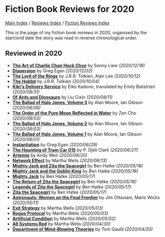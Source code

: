 # Fiction Book Reviews for 2020

[Main Index](../../../README.md) / [Reviews Index](../../README.md) / [Fiction Reviews Index](../README.md)

This is the page of my fiction book reviews in 2020, organised by the start/end date the story was read in reverse chronological order.

## Reviewed in 2020

- [**The Art of Charlie Chan Hock Chye**](20201218-ArtCharlieChan.md) by Sonny Liew *(2020/12/18)*
- [**Dispersion**](20201202-DIspersion.md) by Greg Egan *(2020/12/02)*
- [**The Lord of the Rings**](20201012-LordOfTheRings.md) by J.R.R. Tolkien, Alan Lee *(2020/10/12)*
- [**The Hobbit**](20201004-TheHobbit.md) by J.R.R. Tolkien *(2020/10/04)*
- [**Kiki's Delivery Service**](20200831-KikiDeliveryService.md) by Eiko Kadono, translated by Emily Balistrieri *(2020/08/31)*
- [**Of Ants and Dinosaurs**](20200811-OfAntsAndDinosaurs.md) by Liu Cixin *(2020/08/11)*
- [**The Ballad of Halo Jones, Volume 3**](20200806-BalladHaloJones3.md) by Alan Moore, Ian Gibson *(2020/08/06)*
- [**The Order of the Pure Moon Reflected in Water**](20200803-OrderPureMoon.md) by Zen Cho *(2020/08/03)*
- [**The Ballad of Halo Jones, Volume 2**](20200803-BalladHaloJones2.md) by Alan Moore, Ian Gibson *(2020/08/03)*
- [**The Ballad of Halo Jones, Volume 1**](20200801-BalladHaloJones1.md) by Alan Moore, Ian Gibson *(2020/08/01)*
- [**Instantiation**](20200629-Instantiation.md) by Greg Egan *(2020/06/29)*
- [**The Haunting of Tram Car 015**](20200627-HauntingTramCar015.md) by P. Djèlí Clark *(2020/06/27)*
- [**Artemis**](20200620-Artemis.md) by Andy Weir *(2020/06/20)*
- [**Network Effect**](20200613-NetworkEffect.md) by Martha Wells *(2020/06/13)*
- [**Mighty Jack and Zita the Spacegirl**](20200518-MightyJackZitaSpacegirl.md) by Ben Hatke *(2020/05/18)*
- [**Mighty Jack and the Goblin King**](20200518-MightyJackGoblinKing.md) by Ben Hatke *(2020/05/18)*
- [**Mighty Jack**](20200517-MightyJack.md) by Ben Hatke *(2020/05/17)*
- [**The Return of Zita the Spacegirl**](20200518-ReturnZitaSpacegirl.md) by Ben Hatke *(2020/05/18)*
- [**Legends of Zita the Spacegirl**](20200517-LegendsZitaSpaceGirl.md) by Ben Hatke *(2020/05/17)*
- [**Zita the Spacegirl**](20200517-ZitaSpaceGirl.md) by Ben Hatke *(2020/05/17)*
- [**Astronauts: Women on the Final Frontier**](20200511-AstronautsWomenFinalFrontier.md) by Jim Ottaviani, Maris Wicks *(2020/05/11)*
- [**Exit Strategy**](20200503-ExitStrategy.md) by Martha Wells *(2020/05/03)*
- [**Rogue Protocol**](20200503-RogueProtocol.md) by Martha Wells *(2020/05/03)*
- [**Artificial Condition**](20200502-ArtificialCondition.md) by Martha Wells *(2020/05/02)*
- [**All Systems Red**](20200430-AllSystemsRed.md) by Martha Wells *(2020/04/30)*
- [**Department of Mind-Blowing Theories**](20200420-DepartmentMindBlowingTheories.md) by Tom Gauld *(2020/04/20)*
